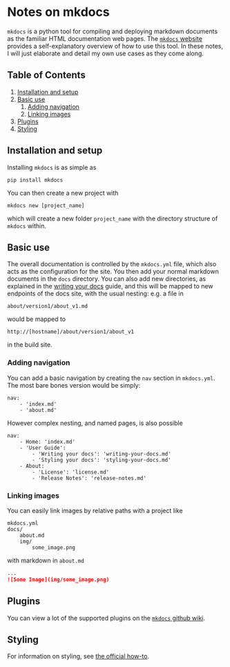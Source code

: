 # Notes on mkdocs
`mkdocs` is a python tool for compiling and deploying markdown documents as the familiar HTML documentation web pages. The [`mkdocs` website](https://www.mkdocs.org/) provides a self-explanatory overview of how to use this tool. In these notes, I will just elaborate and detail my own use cases as they come along.

<!--BEGIN TOC-->
## Table of Contents
1. [Installation and setup](#toc-sub-tag-0)
2. [Basic use](#toc-sub-tag-1)
	1. [Adding navigation](#toc-sub-tag-2)
	2. [Linking images](#toc-sub-tag-3)
3. [Plugins](#toc-sub-tag-4)
4. [Styling](#toc-sub-tag-5)
<!--END TOC-->

## Installation and setup <a name="toc-sub-tag-0"></a>
Installing `mkdocs` is as simple as
```
pip install mkdocs
```

You can then create a new project with
```
mkdocs new [project_name]
```
which will create a new folder `project_name` with the directory structure of `mkdocs` within.

## Basic use <a name="toc-sub-tag-1"></a>
The overall documentation is controlled by the `mkdocs.yml` file, which also acts as the configuration for the site. You then add your normal markdown documents in the `docs` directory. You can also add new directories, as explained in the [writing your docs](https://www.mkdocs.org/user-guide/writing-your-docs/) guide, and this will be mapped to new endpoints of the docs site, with the usual nesting: e.g. a file in
```
about/version1/about_v1.md
```
would be mapped to
```
http://[hostname]/about/version1/about_v1
```
in the build site.

### Adding navigation <a name="toc-sub-tag-2"></a>
You can add a basic navigation by creating the `nav` section in `mkdocs.yml`. The most bare bones version would be simply:
```
nav:
    - 'index.md'
    - 'about.md'
```
However complex nesting, and named pages, is also possible
```
nav:
    - Home: 'index.md'
    - 'User Guide':
        - 'Writing your docs': 'writing-your-docs.md'
        - 'Styling your docs': 'styling-your-docs.md'
    - About:
        - 'License': 'license.md'
        - 'Release Notes': 'release-notes.md'
```

### Linking images <a name="toc-sub-tag-3"></a>
You can easily link images by relative paths with a project like
```
mkdocs.yml
docs/
    about.md
    img/
        some_image.png
```
with markdown in `about.md`
```md
...
![Some Image](img/some_image.png)
```

## Plugins <a name="toc-sub-tag-4"></a>
You can view a lot of the supported plugins on the [`mkdocs` github wiki](https://github.com/mkdocs/mkdocs/wiki/MkDocs-Plugins).

## Styling <a name="toc-sub-tag-5"></a>
For information on styling, see [the official how-to](https://www.mkdocs.org/user-guide/styling-your-docs/).
